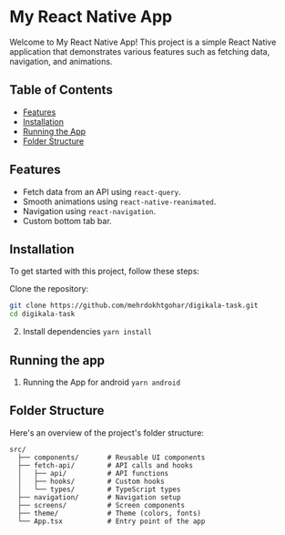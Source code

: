 # My React Native App

Welcome to My React Native App! This project is a simple React Native application that demonstrates various features such as fetching data, navigation, and animations.

## Table of Contents

- [Features](#features)
- [Installation](#installation)
- [Running the App](#running-the-app)
- [Folder Structure](#folder-structure)

## Features

- Fetch data from an API using `react-query`.
- Smooth animations using `react-native-reanimated`.
- Navigation using `react-navigation`.
- Custom bottom tab bar.

## Installation

To get started with this project, follow these steps:

Clone the repository:

```sh
git clone https://github.com/mehrdokhtgohar/digikala-task.git
cd digikala-task
```

2. Install dependencies
   `yarn install`

## Running the app

1. Running the App for android
   `yarn android`

## Folder Structure

Here's an overview of the project's folder structure:

```plaintext
src/
  ├── components/       # Reusable UI components
  ├── fetch-api/        # API calls and hooks
  │   ├── api/          # API functions
  │   ├── hooks/        # Custom hooks
  │   └── types/        # TypeScript types
  ├── navigation/       # Navigation setup
  ├── screens/          # Screen components
  ├── theme/            # Theme (colors, fonts)
  └── App.tsx           # Entry point of the app
```
